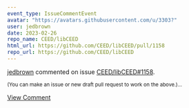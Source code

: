 ```yaml
---
event_type: IssueCommentEvent
avatar: "https://avatars.githubusercontent.com/u/3303?"
user: jedbrown
date: 2023-02-26
repo_name: CEED/libCEED
html_url: https://github.com/CEED/libCEED/pull/1158
repo_url: https://github.com/CEED/libCEED
---
```


<a href='https://github.com/jedbrown' target='_blank'>jedbrown</a> commented on issue <a href='https://github.com/CEED/libCEED/pull/1158' target='_blank'>CEED/libCEED#1158</a>.

<small>(You can make an issue or new draft pull request to work on the above.)...</small>

<a href='https://github.com/CEED/libCEED/pull/1158' target='_blank'>View Comment</a>